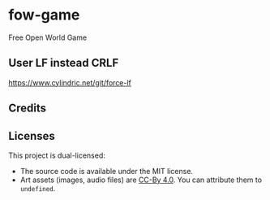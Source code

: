 # fow-game
Free Open World Game


## User LF instead CRLF

https://www.cylindric.net/git/force-lf

<!--
Good Readme sample
https://raw.githubusercontent.com/GDQuest/godot-3d-mannequin/master/README.md
-->

## Credits

## Licenses

This project is dual-licensed:

- The source code is available under the MIT license.
- Art assets (images, audio files) are [CC-By 4.0](https://creativecommons.org/licenses/by/4.0/). You can attribute them to `undefined`.